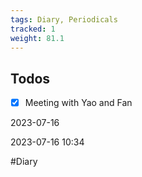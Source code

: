 ```yaml
---
tags: Diary, Periodicals
tracked: 1
weight: 81.1
---
```


## Todos
- [x] Meeting with Yao and Fan

2023-07-16

2023-07-16 10:34

#Diary 